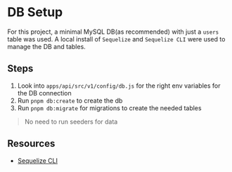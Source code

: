 # DB Setup

For this project, a minimal MySQL DB(as recommended) with just a `users` table was used.
A local install of `Sequelize` and `Sequelize CLI` were used to manage the DB and tables.

## Steps

1. Look into `apps/api/src/v1/config/db.js` for the right env variables for the DB connection
2. Run `pnpm db:create` to create the db
3. Run `pnpm db:migrate` for migrations to create the needed tables

> No need to run seeders for data

## Resources

- [Sequelize CLI](https://sequelize.org/docs/v7/cli/)
